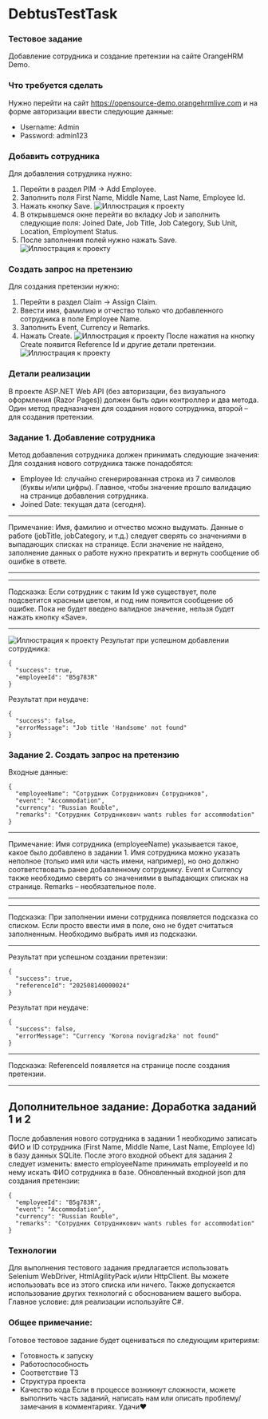 # DebtusTestTask
### Тестовое задание
Добавление сотрудника и создание претензии на сайте OrangeHRM Demo.
### Что требуется сделать
Нужно перейти на сайт https://opensource-demo.orangehrmlive.com и на форме авторизации ввести следующие данные:
-	Username: Admin
-	Password: admin123
### Добавить сотрудника
Для добавления сотрудника нужно:
1.	Перейти в раздел PIM -> Add Employee.
2.	Заполнить поля First Name, Middle Name, Last Name, Employee Id.
3.	Нажать кнопку Save.
![Иллюстрация к проекту](https://ibb.co/gZkrXfzj)
4.	В открывшемся окне перейти во вкладку Job и заполнить следующие поля: Joined Date, Job Title, Job Category, Sub Unit, Location, Employment Status. 
5.	После заполнения полей нужно нажать Save.
![Иллюстрация к проекту](https://ibb.co/gZkrXfzj)
### Создать запрос на претензию
Для создания претензии нужно:
1.	Перейти в раздел Claim -> Assign Claim.
2.	Ввести имя, фамилию и отчество только что добавленного сотрудника в поле Employee Name.
3.	Заполнить Event, Currency и Remarks.
4.	Нажать Create.
![Иллюстрация к проекту](https://ibb.co/gZkrXfzj)
После нажатия на кнопку Create появится Reference Id и другие детали претензии.
![Иллюстрация к проекту](https://ibb.co/gZkrXfzj)
### Детали реализации
В проекте ASP.NET Web API (без авторизации, без визуального оформления (Razor Pages)) должен быть один контроллер и два метода. Один метод предназначен для создания нового сотрудника, второй – для создания претензии.
### Задание 1. Добавление сотрудника
Метод добавления сотрудника должен принимать следующие значения:
Для создания нового сотрудника также понадобятся:
-	Employee Id: случайно сгенерированная строка из 7 символов (буквы и/или цифры). Главное, чтобы значение прошло валидацию на странице добавления сотрудника.
-	Joined Date: текущая дата (сегодня).
***
Примечание:
Имя, фамилию и отчество можно выдумать. Данные о работе (jobTitle, jobCategory, и т.д.) следует сверять со значениями в выпадающих списках на странице. Если значение не найдено, заполнение данных о работе нужно прекратить и вернуть сообщение об ошибке в ответе.
***
***
Подсказка:
Если сотрудник с таким Id уже существует, поле подсветится красным цветом, и под ним появится сообщение об ошибке. Пока не будет введено валидное значение, нельзя будет нажать кнопку «Save».
***
![Иллюстрация к проекту](https://ibb.co/gZkrXfzj)
Результат при успешном добавлении сотрудника:
```
{
  "success": true,
  "employeeId": "B5g783R"
}
```
Результат при неудаче:
```
{
  "success": false,
  "errorMessage": "Job title 'Handsome' not found"
}
```
### Задание 2. Создать запрос на претензию
Входные данные:
```
{
  "employeeName": "Сотрудник Сотрудникович Сотрудников",
  "event": "Accommodation",
  "currency": "Russian Rouble",
  "remarks": "Сотрудник Сотрудникович wants rubles for accommodation"
}
```
***
Примечание:
Имя сотрудника (employeeName) указывается такое, какое было добавлено в задании 1. Имя сотрудника можно указать неполное (только имя или часть имени, например), но оно должно соответствовать ранее добавленному сотруднику. Event и Currency также необходимо сверять со значениями в выпадающих списках на странице. Remarks – необязательное поле.
***
***
Подсказка:
При заполнении имени сотрудника появляется подсказка со списком. Если просто ввести имя в поле, оно не будет считаться заполненным. Необходимо выбрать имя из подсказки.
***
Результат при успешном создании претензии:
```
{
  "success": true,
  "referenceId": "202508140000024"
}
```
Результат при неудаче:
```
{
  "success": false,
  "errorMessage": "Currency 'Korona novigradzka' not found"
}
```
***
Подсказка:
ReferenceId появляется на странице после создания претензии.
***
## Дополнительное задание: Доработка заданий 1 и 2
После добавления нового сотрудника в задании 1 необходимо записать ФИО и ID сотрудника (First Name, Middle Name, Last Name, Employee Id) в базу данных SQLite. После этого входной объект для задания 2 следует изменить: вместо employeeName принимать employeeId и по нему искать ФИО сотрудника в базе. 
Обновленный входной json для создания претензии:
```
{
  "employeeId": "B5g783R",
  "event": "Accommodation",
  "currency": "Russian Rouble",
  "remarks": "Сотрудник Сотрудникович wants rubles for accommodation"
}
```
### Технологии
Для выполнения тестового задания предлагается использовать Selenium WebDriver, HtmlAgilityPack и/или HttpClient. Вы можете использовать все из этого списка или ничего. Также допускается использование других технологий с обоснованием вашего выбора. Главное условие: для реализации используйте C#.
### Общее примечание:
Готовое тестовое задание будет оцениваться по следующим критериям:
-	Готовность к запуску
-	Работоспособность
-	Соответствие ТЗ
-	Структура проекта
-	Качество кода
Если в процессе возникнут сложности, можете выполнить часть заданий, написать нам или описать проблему/замечания в комментариях. Удачи❤️
